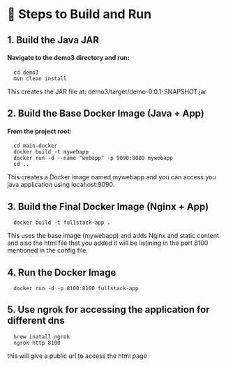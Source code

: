 # 🚀 Steps to Build and Run
## 1. Build the Java JAR
#### Navigate to the demo3 directory and run:
```
  cd demo3
  mvn clean install
``` 
This creates the JAR file at: demo3/target/demo-0.0.1-SNAPSHOT.jar

## 2. Build the Base Docker Image (Java + App)
#### From the project root:
```
  cd main-docker
  docker build -t mywebapp .
  docker run -d --name "webapp" -p 9090:8080 mywebapp
  cd ..
```
This creates a Docker image named mywebapp and you can access you java application using locahost:9090.

## 3. Build the Final Docker Image (Nginx + App)
```
  docker build -t fullstack-app .
``` 
This uses the base image (mywebapp) and adds Nginx and static content and also the html file that you added it will be listining in the port 8100 mentioned in the config file.

## 4. Run the Docker Image
```
  docker run -d -p 8100:8100 fullstack-app
```
## 5. Use ngrok for accessing the application for different dns
```
  brew inatall ngrok
  ngrok http 8100
```
this will give a public url to access the html page
